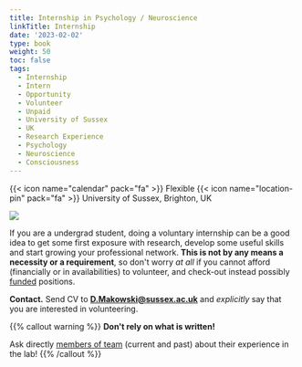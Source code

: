 ```yaml
---
title: Internship in Psychology / Neuroscience
linkTitle: Internship
date: '2023-02-02'
type: book
weight: 50
toc: false
tags:
  - Internship
  - Intern
  - Opportunity
  - Volunteer
  - Unpaid
  - University of Sussex
  - UK
  - Research Experience
  - Psychology
  - Neuroscience
  - Consciousness
---
```


{{< icon name="calendar" pack="fa" >}} Flexible
{{< icon name="location-pin" pack="fa" >}} University of Sussex, Brighton, UK

![](internship.jpg)


If you are a undergrad student, doing a voluntary internship can be a good idea to get some first exposure with research, develop some useful skills and start growing your professional network. **This is not by any means a necessity or a requirement**, so don't worry *at all* if you cannot afford (financially or in availabilities) to volunteer, and check-out instead possibly [funded](https://realitybending.github.io/jobs/assistant/) positions.

**Contact.** Send CV to **D.Makowski@sussex.ac.uk** and *explicitly* say that you are interested in volunteering.

{{% callout warning %}}
**Don't rely on what is written!**

Ask directly [members of team](/people/) (current and past) about their experience in the lab!
{{% /callout %}}